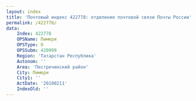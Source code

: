 ```yaml
---
layout: index
title: 'Почтовый индекс 422778: отделение почтовой связи Почты России'
permalink: /422778/
data:
    Index: 422778
    OPSName: Пимери
    OPSType: О
    OPSSubm: 420999
    Region: 'Татарстан Республика'
    Autonom: ''
    Area: 'Пестречинский район'
    City: Пимери
    City1: ''
    ActDate: '20100211'
    IndexOld: ''
---
```

